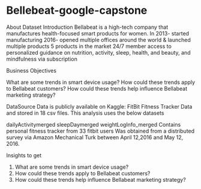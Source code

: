 # Bellebeat-google-capstone

About Dataset
Introduction
Bellabeat is a high-tech company that manufactures health-focused smart products for women.
In 2013- started manufacturing
2016- opened multiple offices around the world & launched multiple products
5 products in the market
24/7 member access to personalized guidance on nutrition, activity, sleep, health, and beauty, and mindfulness via subscription

Business Objectives

What are some trends in smart device usage?
How could these trends apply to Bellabeat customers?
How could these trends help influence Bellabeat marketing strategy?

DataSource
Data is publicly available on Kaggle: FitBit Fitness Tracker Data and stored in 18 csv files. This analysis uses the below datasets

dailyActivitymerged sleepDaymerged
weightLogInfo_merged
Contains personal fitness tracker from 33 fitbit users
Was obtained from a distributed survey via Amazon Mechanical Turk between April 12,2016 and May 12, 2016.


Insights to get
1. What are some trends in smart device usage?
2. How could these trends apply to Bellabeat customers?
3. How could these trends help influence Bellabeat marketing strategy?
